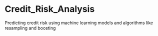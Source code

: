 # Credit_Risk_Analysis
Predicting credit risk using machine learning models and algorithms like resampling and boosting
